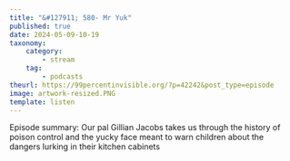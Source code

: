 ```yaml
---
title: "&#127911; 580- Mr Yuk"
published: true
date: 2024-05-09-10-19
taxonomy:
    category:
        - stream
    tag:
        - podcasts
theurl: https://99percentinvisible.org/?p=42242&post_type=episode
image: artwork-resized.PNG
template: listen
---
```


Episode summary: Our pal Gillian Jacobs takes us through the history of poison control and the yucky face meant to warn children about the dangers lurking in their kitchen cabinets
